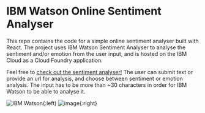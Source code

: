 # IBM Watson Online Sentiment Analyser

This repo contains the code for a simple online sentiment analyser built with React.
The project uses IBM Watson Sentiment Analyser to analyse the sentiment and/or emotion from the user input, 
and is hosted on the IBM Cloud as a Cloud Foundry application.

Feel free to [check out the sentiment analyser!](http://sentiment-analyzer-af6-optimistic-cheetah-wl.mybluemix.net/)
The user can submit text or provide an url for analysis, and choose between sentiment or emotion analysis. 
The input has to be more than ~30 characters in order for IBM Watson to be able to analyse it. 


![IBM Watson](https://user-images.githubusercontent.com/62766078/148285610-6fe01295-ce8c-4c5e-8645-72b72f0fe0c7.png){:left)
![image](https://user-images.githubusercontent.com/62766078/148285756-5314e68d-39cc-410d-bff7-af56542539eb.png){:right}


